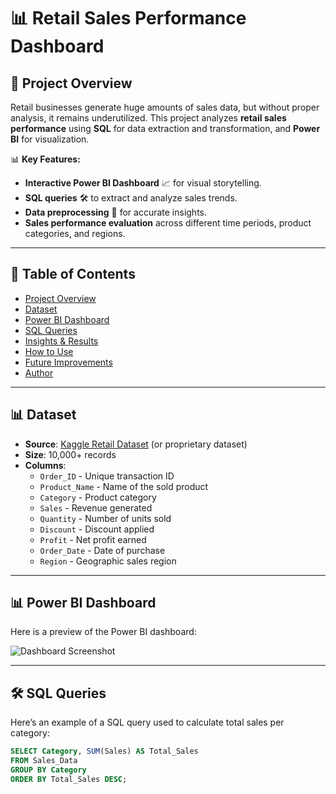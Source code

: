 # 📊 Retail Sales Performance Dashboard

## 📌 Project Overview
Retail businesses generate huge amounts of sales data, but without proper analysis, it remains underutilized. This project analyzes **retail sales performance** using **SQL** for data extraction and transformation, and **Power BI** for visualization.

📊 **Key Features:**
- **Interactive Power BI Dashboard** 📈 for visual storytelling.
- **SQL queries** 🛠️ to extract and analyze sales trends.
- **Data preprocessing** 🔄 for accurate insights.
- **Sales performance evaluation** across different time periods, product categories, and regions.

---

## 📌 Table of Contents
- [Project Overview](#-project-overview)
- [Dataset](#-dataset)
- [Power BI Dashboard](#-power-bi-dashboard)
- [SQL Queries](#-sql-queries)
- [Insights & Results](#-insights--results)
- [How to Use](#-how-to-use)
- [Future Improvements](#-future-improvements)
- [Author](#-author)

---

## 📊 Dataset
- **Source**: [Kaggle Retail Dataset](https://www.kaggle.com/) (or proprietary dataset)
- **Size**: 10,000+ records
- **Columns**:
  - `Order_ID` - Unique transaction ID
  - `Product_Name` - Name of the sold product
  - `Category` - Product category
  - `Sales` - Revenue generated
  - `Quantity` - Number of units sold
  - `Discount` - Discount applied
  - `Profit` - Net profit earned
  - `Order_Date` - Date of purchase
  - `Region` - Geographic sales region

---

## 📊 Power BI Dashboard
Here is a preview of the Power BI dashboard:

![Dashboard Screenshot](images/dashboard.png)

---

## 🛠 SQL Queries
Here’s an example of a SQL query used to calculate total sales per category:

```sql
SELECT Category, SUM(Sales) AS Total_Sales
FROM Sales_Data
GROUP BY Category
ORDER BY Total_Sales DESC;
